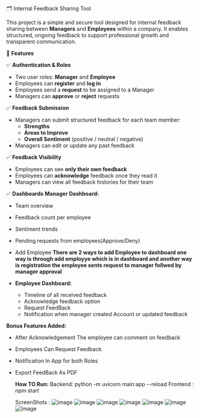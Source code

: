 🗂️ Internal Feedback Sharing Tool

This project is a simple and secure tool designed for internal feedback sharing between **Managers** and **Employees** within a company. It enables structured, ongoing feedback to support professional growth and transparent communication.


🚀 **Features**

 ✅ **Authentication & Roles**
- Two user roles: **Manager** and **Employee**
- Employees can **register** and **log in**
- Employees send a **request** to be assigned to a Manager
- Managers can **approve** or **reject** requests

 ✅ **Feedback Submission**
- Managers can submit structured feedback for each team member:
  - **Strengths**
  - **Areas to Improve**
  - **Overall Sentiment** (positive / neutral / negative)
- Managers can edit or update any past feedback

 ✅ **Feedback Visibility**
- Employees can see **only their own feedback**
- Employees can **acknowledge** feedback once they read it
- Managers can view all feedback histories for their team

 ✅ **Dashboards**
 **Manager Dashboard:**
  - Team overview
  - Feedback count per employee
  - Sentiment trends
  - Pending requests from employees(Approve/Deny)
  - Add Employee
**There are 2 ways to add Employee to dashboard one way is through add employye which is in dashboard  and another way is registration the employee sents request to manager follwed by manager approval**


- **Employee Dashboard:**
  - Timeline of all received feedback
  - Acknowledge feedback option
  - Request FeedBack
  - Notification when manager created Account or updated feedback
    
**Bonus Features Added:**
- After Acknowledgement The employee can comment on feedback
- Employees Can Request Feedback
- Notification In App for both Roles
- Export FeedBack As PDF

  **How TO Run:**
  Backend: python -m uvicorn main:app --reload
  Frontend : npm start

  ScreenShots :
  ![image](https://github.com/user-attachments/assets/9e08875e-4054-48e4-a115-f433744a6f98)
  ![image](https://github.com/user-attachments/assets/56334def-ec5b-42b4-a2eb-ef53664386d9)
  ![image](https://github.com/user-attachments/assets/c14558ae-b7d8-4341-90bc-3705b5afacfd)
  ![image](https://github.com/user-attachments/assets/90aa7c96-5c92-438a-9d6d-c5a1cc65105a)
  ![image](https://github.com/user-attachments/assets/c803497f-2f9f-4470-8417-bf27e447e94b)
  ![image](https://github.com/user-attachments/assets/ce16a892-bec9-4b2d-9ee0-cc2130fbe047)
  ![image](https://github.com/user-attachments/assets/1d0f75e6-5948-4a43-9ce5-e9aefb49b359)







